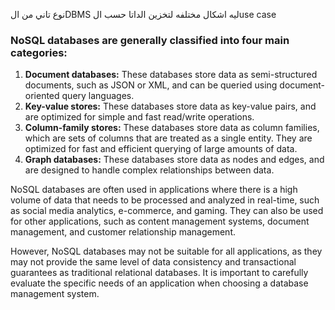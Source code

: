 نوع تاني من الDBMS ليه اشكال مختلفه لتخزين الداتا حسب الuse case 
### NoSQL databases are generally classified into four main categories:

1. ****Document databases:**** These databases store data as semi-structured documents, such as JSON or XML, and can be queried using document-oriented query languages.
2. ****Key-value stores:**** These databases store data as key-value pairs, and are optimized for simple and fast read/write operations.
3. ****Column-family stores:**** These databases store data as column families, which are sets of columns that are treated as a single entity. They are optimized for fast and efficient querying of large amounts of data.
4. ****Graph databases:**** These databases store data as nodes and edges, and are designed to handle complex relationships between data.

NoSQL databases are often used in applications where there is a high volume of data that needs to be processed and analyzed in real-time, such as social media analytics, e-commerce, and gaming. They can also be used for other applications, such as content management systems, document management, and customer relationship management.

However, NoSQL databases may not be suitable for all applications, as they may not provide the same level of data consistency and transactional guarantees as traditional relational databases. It is important to carefully evaluate the specific needs of an application when choosing a database management system.
